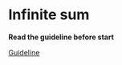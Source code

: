 # Infinite sum

**Read the guideline before start**

[Guideline](https://github.com/mate-academy/js_task-guideline/blob/master/README.md)
